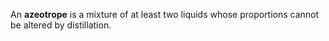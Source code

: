 An **azeotrope** is a mixture of at least two liquids whose proportions cannot be altered by distillation.